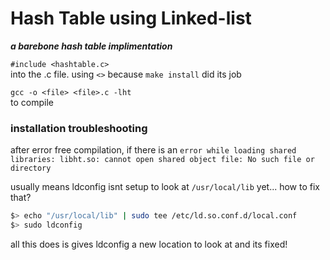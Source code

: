 # Hash Table using Linked-list

__*a barebone hash table implimentation*__

`#include <hashtable.c>`  <br>
into the .c file. using `<>` because `make install` did its job

`gcc -o <file> <file>.c -lht` <br>
to compile

### installation troubleshooting

after error free compilation, if there is an `error while loading shared libraries: libht.so: cannot open shared object file: No such file or directory`

usually means ldconfig isnt setup to look at `/usr/local/lib` yet... how to fix that?

```bash
$> echo "/usr/local/lib" | sudo tee /etc/ld.so.conf.d/local.conf
$> sudo ldconfig
```
all this does is gives ldconfig a new location to look at and its fixed!

